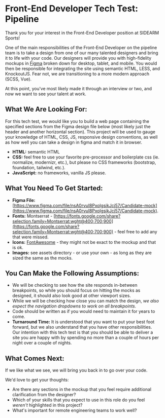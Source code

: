 # Front-End Developer Tech Test: Pipeline

Thank you for your interest in the Front-End Developer position at SIDEARM Sports!

One of the main responsibilities of the Front-End Developer on the pipeline team is to take a design from one of our many talented designers and bring it to life with your code.  Our designers will provide you with high-fidelity mockups in [Figma](https://www.figma.com/) broken down for desktop, tablet, and mobile. You would then be responsible for integrating the site using semantic HTML, LESS, and KnockoutJS. Fear not, we are transitioning to a more modern approach (SCSS, Vue).

At this point, you've most likely made it through an interview or two, and now we want to see your talent at work.

## What We Are Looking For:
For this tech test, we would like you to build a web page containing the specified sections from the Figma design file below (most likely just the header and another horizontal section). This project will be used to gauge your knowledge of HTML, CSS, JS, responsive design conventions, as well as how well you can take a design in figma and match it in browser.  

- **HTML:** semantic HTML
- **CSS:** feel free to use your favorite pre-processor and boilerplate css (ie. normalize, modernizr, etc.), but please no CSS frameworks (bootstrap, foundation, tailwind, etc.).
- **JavaScript:** no frameworks, vanilla JS please.

## What You Need To Get Started:

- **Figma File:** [https://www.figma.com/file/nsA0rvuI8PxoIgsikJcj57/Candidate-mock](https://www.figma.com/file/nsA0rvuI8PxoIgsikJcj57/Candidate-mock). 
- **Fonts:** Montserrat - [https://fonts.google.com/share?selection.family=Montserrat:wght@400;700;900](https://fonts.google.com/share?selection.family=Montserrat:wght@400;700;900) - feel free to add any that were missed.
- **Icons:** [FontAwesome](https://fontawesome.com/) - they might not be exact to the mockup and that is ok.
- **Images:** see assets directory - or use your own - as long as they are sized the same as the mocks.

## You Can Make the Following Assumptions:

- We will be checking to see how the site responds in-between breakpoints, so while you should focus on hitting the mocks as designed, it should also look good at other viewport sizes.
- While we will be checking how close you can match the design, *we also expect the navigation dropdowns to work on all breakpoints.* 
- Code should be written as if you would need to maintain it for years to come.
- **Turnaround Time:** It is understood that you want to put your best foot forward, but we also understand that you have other responsibilities.  Our intention with this tech test is that you should be able to deliver a site you are happy with by spending no more than a couple of hours per night over a couple of nights. 

## What Comes Next: 

If we like what we see, we will bring you back in to go over your code.

We'd love to get your thoughts:

- Are there any sections in the mockup that you feel require additional clarification from the designer?
- Which of your skills that you expect to use in this role do you feel *weren't* highlighted in this project?
- What's important for remote engineering teams to work well?
